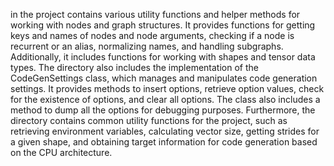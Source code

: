 in the project contains various utility functions and helper methods for working with nodes and graph structures. It provides functions for getting keys and names of nodes and node arguments, checking if a node is recurrent or an alias, normalizing names, and handling subgraphs. Additionally, it includes functions for working with shapes and tensor data types. The directory also includes the implementation of the CodeGenSettings class, which manages and manipulates code generation settings. It provides methods to insert options, retrieve option values, check for the existence of options, and clear all options. The class also includes a method to dump all the options for debugging purposes. Furthermore, the directory contains common utility functions for the project, such as retrieving environment variables, calculating vector size, getting strides for a given shape, and obtaining target information for code generation based on the CPU architecture.